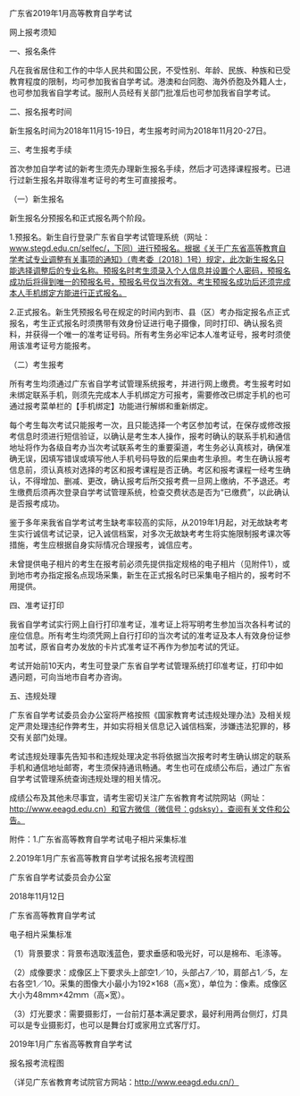 广东省2019年1月高等教育自学考试

网上报考须知



一、报名条件

凡在我省居住和工作的中华人民共和国公民，不受性别、年龄、民族、种族和已受教育程度的限制，均可参加我省自学考试。港澳和台同胞、海外侨胞及外籍人士，也可参加我省自学考试。服刑人员经有关部门批准后也可参加我省自学考试。

二、报名报考时间

新生报名时间为2018年11月15-19日，考生报考时间为2018年11月20-27日。

三、考生报考手续

首次参加自学考试的新考生须先办理新生报名手续，然后才可选择课程报考。已进行过新生报名并取得准考证号的考生可直接报考。

（一）新生报名  

新生报名分预报名和正式报名两个阶段。

1.预报名。新生自行登录广东省自学考试管理系统（网址：www.stegd.edu.cn/selfec/，下同）进行预报名。根据《关于广东省高等教育自学考试专业调整有关事项的通知》（粤考委〔2018〕1号）规定，此次新生报名只能选择调整后的专业名称。预报名时考生须录入个人信息并设置个人密码，预报名成功后将得到唯一的预报名号，预报名号仅当次有效。考生预报名成功后还须完成本人手机绑定方能进行正式报名。

2.正式报名。新生凭预报名号在规定的时间内到市、县（区）考办指定报名点正式报名，考生正式报名时须携带有效身份证进行电子摄像，同时打印、确认报名资料，并获得一个唯一的准考证号码。所有考生务必牢记本人准考证号，报考时须使用该准考证号方能报考。

（二）考生报考

所有考生均须通过广东省自学考试管理系统报考，并进行网上缴费。考生报考时如未绑定联系手机，则须先完成本人手机绑定方可报考，需要修改已绑定手机的也可通过报考菜单栏的【手机绑定】功能进行解绑和重新绑定。

每个考生每次考试只能报考一次，且只能选择一个考区参加考试，在保存或修改报考信息时须进行短信验证，以确认是考生本人操作，报考时确认的联系手机和通信地址将作为各级自考办当次考试联系考生的重要渠道，考生务必认真核对，确保准确无误，因填写错误或填写他人手机号码导致的后果由考生承担。考生在确认报考信息前，须认真核对选择的考区和报考课程是否正确。考区和报考课程一经考生确认，不得增加、删减、更改，确认报考后所交报考费一旦网上缴纳，不予退还。考生缴费后须再次登录自学考试管理系统，检查交费状态是否为“已缴费”，以此确认是否报考成功。

鉴于多年来我省自学考试考生缺考率较高的实际，从2019年1月起，对无故缺考考生实行诚信考试记录，记入诚信档案，对多次无故缺考考生将实施限制报考课次等措施，考生应根据自身实际情况合理报考，诚信应考。

未曾提供电子相片的考生在报考前必须先提供指定规格的电子相片（见附件1），或到地市考办指定报名点现场采集，新生在正式报名时已采集电子相片的，报考时不用提供。

四、准考证打印

我省自学考试实行网上自行打印准考证，准考证上将写明考生参加当次各科考试的座位信息。所有考生均须凭网上自行打印的当次考试的准考证及本人有效身份证参加考试，原省自考办发放的卡片式准考证不再作为参加考试的凭证。

考试开始前10天内，考生可登录广东省自学考试管理系统打印准考证，打印中如遇问题，可向当地市自考办咨询。

五、违规处理

广东省自学考试委员会办公室将严格按照《国家教育考试违规处理办法》及相关规定严肃处理违纪作弊考生，并如实将相关信息记入诚信档案，涉嫌违法犯罪的，移交有关部门处理。

考试违规处理事先告知书和违规处理决定书将依据当次报考时考生确认绑定的联系手机和通信地址邮寄，考生须保持通讯畅通。考生也可在成绩公布后，通过广东省自学考试管理系统查询违规处理的相关情况。

成绩公布及其他未尽事宜，请考生密切关注广东省教育考试院网站（网址：http://www.eeagd.edu.cn）和官方微信（微信号：gdsksy），查阅有关文件和公告。



附件：1.广东省高等教育自学考试电子相片采集标准

2.2019年1月广东省高等教育自学考试报名报考流程图





广东省自学考试委员会办公室

2018年11月12日





广东省高等教育自学考试

电子相片采集标准



（1）背景要求：背景布选取浅蓝色，要求垂感和吸光好，可以是棉布、毛涤等。

（2）成像要求：成像区上下要求头上部空1／10，头部占7／10，肩部占1／5，左右各空1／10。采集的图像大小最小为192×168（高×宽），单位为：像素。成像区大小为48ｍｍ×42ｍｍ（高×宽）。

（3）灯光要求：需要摄影灯，一台前灯基本满足要求，最好利用两台侧灯，灯具可以是专业摄影灯，也可以是舞台灯或家用立式客厅灯。



2019年1月广东省高等教育自学考试

报名报考流程图



（详见广东省教育考试院官方网站：http://www.eeagd.edu.cn/）



